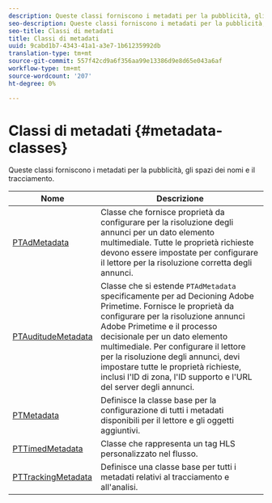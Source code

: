 ```yaml
---
description: Queste classi forniscono i metadati per la pubblicità, gli spazi dei nomi e il tracciamento.
seo-description: Queste classi forniscono i metadati per la pubblicità, gli spazi dei nomi e il tracciamento.
seo-title: Classi di metadati
title: Classi di metadati
uuid: 9cabd1b7-4343-41a1-a3e7-1b61235992db
translation-type: tm+mt
source-git-commit: 557f42cd9a6f356aa99e13386d9e8d65e043a6af
workflow-type: tm+mt
source-wordcount: '207'
ht-degree: 0%

---
```



# Classi di metadati {#metadata-classes}

Queste classi forniscono i metadati per la pubblicità, gli spazi dei nomi e il tracciamento.

| **Nome** | **Descrizione** |
|---|---|
| [PTAdMetadata](https://help.adobe.com/en_US/primetime/api/psdk/appledoc/Classes/PTAdMetadata.html) | Classe che fornisce proprietà da configurare per la risoluzione degli annunci per un dato elemento multimediale. Tutte le proprietà richieste devono essere impostate per configurare il lettore per la risoluzione corretta degli annunci. |
| [PTAuditudeMetadata](https://help.adobe.com/en_US/primetime/api/psdk/appledoc/Classes/PTAuditudeMetadata.html) | Classe che si estende `PTAdMetadata` specificamente per  ad Decioning Adobe Primetime. Fornisce le proprietà da configurare per la risoluzione  annunci Adobe Primetime e il processo decisionale per un dato elemento multimediale. Per configurare il lettore per la risoluzione degli annunci, devi impostare tutte le proprietà richieste, inclusi l&#39;ID di zona, l&#39;ID supporto e l&#39;URL del server degli annunci. |
| [PTMetadata](https://help.adobe.com/en_US/primetime/api/psdk/appledoc/Classes/PTMetadata.html) | Definisce la classe base per la configurazione di tutti i metadati disponibili per il lettore e gli oggetti aggiuntivi. |
| [PTTimedMetadata](https://help.adobe.com/en_US/primetime/api/psdk/appledoc/Classes/PTTimedMetadata.html) | Classe che rappresenta un tag HLS personalizzato nel flusso. |
| [PTTrackingMetadata](https://help.adobe.com/en_US/primetime/api/psdk/appledoc/Classes/PTTrackingMetadata.html) | Definisce una classe base per tutti i metadati relativi al tracciamento e all&#39;analisi. |